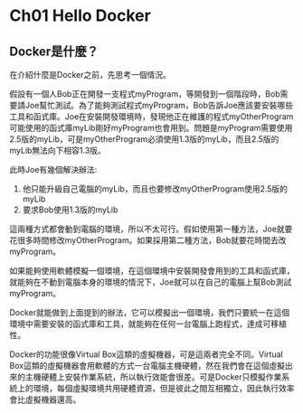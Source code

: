 # Ch01 Hello Docker

## Docker是什麼？
在介紹什麼是Docker之前，先思考一個情況。

假設有一個人Bob正在開發一支程式myProgram，等開發到一個階段時，Bob需要請Joe幫忙測試。為了能夠測試程式myProgram，Bob告訴Joe應該要安裝哪些工具和函式庫。Joe在安裝開發環境時，發現他正在維護的程式myOtherProgram可能使用的函式庫myLib剛好myProgram也會用到。問題是myProgram需要使用2.5版的myLib，可是myOtherProgram必須使用1.3版的myLib，而且2.5版的myLib無法向下相容1.3版。

此時Joe有幾個解決辦法:
1. 他只能升級自己電腦的myLib，而且也要修改myOtherProgram使用2.5版的myLib
2. 要求Bob使用1.3版的myLib

這兩種方式都會動到電腦的環境，所以不太可行。假如使用第一種方法，Joe就要花很多時間修改myOtherProgram。如果採用第二種方法，Bob就要花時間去改myProgram。

如果能夠使用軟體模擬一個環境，在這個環境中安裝開發會用到的工具和函式庫，就能夠在不動到電腦本身的環境的情況下，Joe就可以在自己的電腦上幫Bob測試myProgram。

Docker就能做到上面提到的辦法，它可以模擬出一個環境，我們只要統一在這個環境中需要安裝的函式庫和工具，就能夠在任何一台電腦上跑程式，達成可移植性。

Docker的功能很像Virtual Box這類的虛擬機器，可是這兩者完全不同。Virtual Box這類的虛擬機器會用軟體的方式一台電腦主機硬體，然在我們會在這個虛擬出來的主機硬體上安裝作業系統，所以執行效能會很差。可是Docker只模擬作業系統上的環境，每個虛擬環境共用硬體資源，但是彼此之間互相獨立，因此執行效率會比虛擬機器還高。

